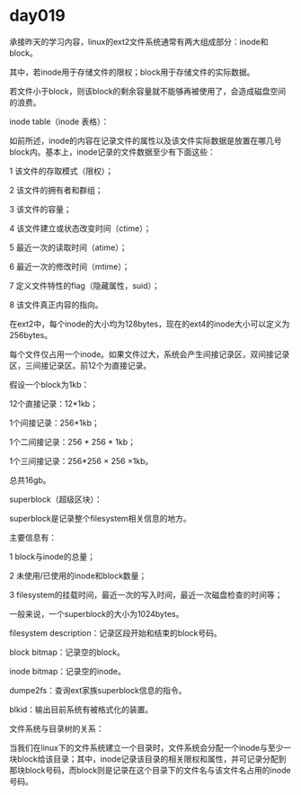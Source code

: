 # day019

承接昨天的学习内容，linux的ext2文件系统通常有两大组成部分：inode和block。

其中，若inode用于存储文件的限权；block用于存储文件的实际数据。

若文件小于block，则该block的剩余容量就不能够再被使用了，会造成磁盘空间的浪费。



inode table（inode 表格）：

如前所述，inode的内容在记录文件的属性以及该文件实际数据是放置在哪几号block内。基本上，inode记录的文件数据至少有下面这些：

1 该文件的存取模式（限权）；

2 该文件的拥有者和群组；

3 该文件的容量；

4 该文件建立或状态改变时间（ctime）；

5 最近一次的读取时间（atime）；

6 最近一次的修改时间（mtime）；

7 定义文件特性的flag（隐藏属性，suid）；

8 该文件真正内容的指向。



在ext2中，每个inode的大小均为128bytes，现在的ext4的inode大小可以定义为256bytes。

每个文件仅占用一个inode。如果文件过大，系统会产生间接记录区，双间接记录区，三间接记录区。前12个为直接记录。



假设一个block为1kb：

12个直接记录：12*1kb；

1个间接记录：256*1kb；

1个二间接记录：256 * 256 * 1kb；

1个三间接记录：256*256 ×  256 ×1kb。

总共16gb。



superblock（超级区块）：

superblock是记录整个filesystem相关信息的地方。

主要信息有：

1 block与inode的总量；

2 未使用/已使用的inode和block数量；

3 filesystem的挂载时间，最近一次的写入时间，最近一次磁盘检查的时间等；

一般来说，一个superblock的大小为1024bytes。



filesystem description：记录区段开始和结束的block号码。

block bitmap：记录空的block。

inode bitmap：记录空的inode。



dumpe2fs：查询ext家族superblock信息的指令。

blkid：输出目前系统有被格式化的装置。 



文件系统与目录树的关系：

当我们在linux下的文件系统建立一个目录时，文件系统会分配一个inode与至少一块block给该目录；其中，inode记录该目录的相关限权和属性，并可记录分配到那块block号码，而block则是记录在这个目录下的文件名与该文件名占用的inode号码。